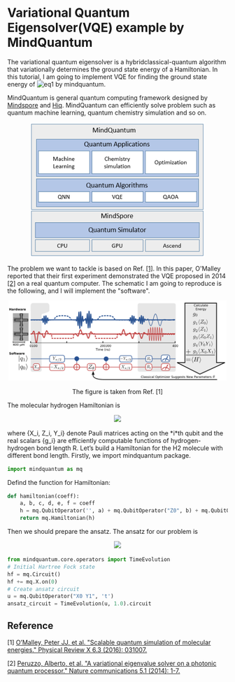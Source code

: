 # Variational Quantum Eigensolver(VQE) example by MindQuantum
The variational quantum eigensolver is a hybridclassical-quantum algorithm that variationally determines the ground state energy of a Hamiltonian. In this tutorial, I am going to implement VQE for finding the ground state energy of ![eq1](https://render.githubusercontent.com/render/math?math=\color{green}H_2) by mindquantum.

MindQuantum is general quantum computing framework designed by [Mindspore](https://www.mindspore.cn/en) and [Hiq](https://hiq.huaweicloud.com/). MindQuantum can efficiently solve problem such as quantum machine learning, quantum chemistry simulation and so on.

<p align="center">
  <img width="400" src="mindquantum.png" alt="MindQuantum Architecture">
</p>

The problem we want to tackle is based on Ref. [[1]](#1). In this paper, O'Malley reported that their first experiment demonstrated the VQE proposed in 2014 [[2]](#2) on a real quantum computer. The schematic I am going to reproduce is the following, and I will implement the "software".

<p align="center">
  <img width="500" src="images/vqe_diagram.svg" alt="vqe">
</p>
<p align="center"> The figure is taken from Ref. [1] </p>

The molecular hydrogen Hamiltonian is 
<p align="center"> <img src="https://render.githubusercontent.com/render/math?math=%5Ccolor%7Bgreen%7DH%3Dg_%7B0%7DI%20%2B%20g_%7B1%7DZ_%7B0%7D%2Bg_%7B2%7DZ_%7B0%7DZ_%7B1%7D%2Bg_%7B3%7DZ_%7B0%7DZ_%7B1%7D%2Bg_%7B4%7DY_%7B0%7DY_%7B1%7D%2Bg_%7B5%7DX_%7B0%7DX_%7B1%7D"> </p>
where {X_i, Z_i, Y_i} denote Pauli matrices acting on the *i*th qubit and the real scalars {g_i} are efficiently computable functions of hydrogen-hydrogen bond length R. Let’s build a Hamiltonian for the H2 molecule with different bond length. Firstly, we import mindquantum package.

```python
import mindquantum as mq
```
Defind the function for Hamiltonian:

```python
def hamiltonian(coeff):
    a, b, c, d, e, f = coeff
    h = mq.QubitOperator('', a) + mq.QubitOperator("Z0", b) + mq.QubitOperator("Z1", c) + mq.QubitOperator("Z0 Z1", d) + mq.QubitOperator("Y0 Y1", e) + mq.QubitOperator("X0 X1", f)
    return mq.Hamiltonian(h)
```
Then we should prepare the ansatz. The ansatz for our problem is 
<p align="center"> <img src="https://render.githubusercontent.com/render/math?math=%5Ccolor%7Bgreen%7D%7C%5Cpsi(%5Ctheta)%5Crangle%20%3D%20e%5E%7B-i%5Ctheta%20X_%7B0%7DY_%7B1%7D%7D%7C01%5Crangle"> </p>

```python
from mindquantum.core.operators import TimeEvolution
# Initial Hartree Fock state
hf = mq.Circuit()
hf += mq.X.on(0)
# Create ansatz circuit
u = mq.QubitOperator("X0 Y1", 't')
ansatz_circuit = TimeEvolution(u, 1.0).circuit
```









## Reference
<a id="1">[1]</a> 
[O’Malley, Peter JJ, et al. "Scalable quantum simulation of molecular energies." Physical Review X 6.3 (2016): 031007.](https://journals.aps.org/prx/abstract/10.1103/PhysRevX.6.031007)

<a id="2">[2]</a>
[Peruzzo, Alberto, et al. "A variational eigenvalue solver on a photonic quantum processor." Nature communications 5.1 (2014): 1-7.](https://www.nature.com/articles/ncomms5213)
